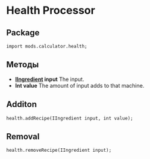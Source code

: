 # Health Processor

## Package
```zenscript
import mods.calculator.health;
```

## Методы

- **[IIngredient](/Vanilla/Variable_Types/IIngredient/) input** The input.
- **Int value** The amount of input adds to that machine.

## Additon
```zenscript
health.addRecipe(IIngredient input, int value);
```

## Removal
```zenscript
health.removeRecipe(IIngredient input);
```